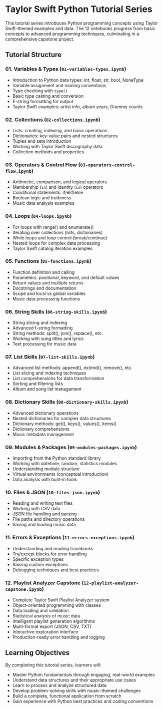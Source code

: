 # Taylor Swift Python Tutorial Series

This tutorial series introduces Python programming concepts using Taylor Swift-themed examples and data. The 12 notebooks progress from basic concepts to advanced programming techniques, culminating in a comprehensive capstone project.

## Tutorial Structure

### 01. Variables & Types (`01-variables-types.ipynb`)
- Introduction to Python data types: int, float, str, bool, NoneType
- Variable assignment and naming conventions
- Type checking with `type()`
- Basic type casting and conversion
- F-string formatting for output
- Taylor Swift examples: artist info, album years, Grammy counts

### 02. Collections (`02-collections.ipynb`)
- Lists: creating, indexing, and basic operations
- Dictionaries: key-value pairs and nested structures
- Tuples and sets introduction
- Working with Taylor Swift discography data
- Collection methods and properties

### 03. Operators & Control Flow (`03-operators-control-flow.ipynb`)
- Arithmetic, comparison, and logical operators
- Membership (`in`) and identity (`is`) operators
- Conditional statements: if/elif/else
- Boolean logic and truthiness
- Music data analysis examples

### 04. Loops (`04-loops.ipynb`)
- For loops with range() and enumerate()
- Iterating over collections (lists, dictionaries)
- While loops and loop control (break/continue)
- Nested loops for complex data processing
- Taylor Swift catalog iteration examples

### 05. Functions (`05-functions.ipynb`)
- Function definition and calling
- Parameters: positional, keyword, and default values
- Return values and multiple returns
- Docstrings and documentation
- Scope and local vs global variables
- Music data processing functions

### 06. String Skills (`06-string-skills.ipynb`)
- String slicing and indexing
- Advanced f-string formatting
- String methods: split(), join(), replace(), etc.
- Working with song titles and lyrics
- Text processing for music data

### 07. List Skills (`07-list-skills.ipynb`)
- Advanced list methods: append(), extend(), remove(), etc.
- List slicing and indexing techniques
- List comprehensions for data transformation
- Sorting and filtering lists
- Album and song list management

### 08. Dictionary Skills (`08-dictionary-skills.ipynb`)
- Advanced dictionary operations
- Nested dictionaries for complex data structures
- Dictionary methods: get(), keys(), values(), items()
- Dictionary comprehensions
- Music metadata management

### 09. Modules & Packages (`09-modules-packages.ipynb`)
- Importing from the Python standard library
- Working with datetime, random, statistics modules
- Understanding module structure
- Virtual environments (conceptual introduction)
- Data analysis with built-in tools

### 10. Files & JSON (`10-files-json.ipynb`)
- Reading and writing text files
- Working with CSV data
- JSON file handling and parsing
- File paths and directory operations
- Saving and loading music data

### 11. Errors & Exceptions (`11-errors-exceptions.ipynb`)
- Understanding and reading tracebacks
- Try/except blocks for error handling
- Specific exception types
- Raising custom exceptions
- Debugging techniques and best practices

### 12. Playlist Analyzer Capstone (`12-playlist-analyzer-capstone.ipynb`)
- Complete Taylor Swift Playlist Analyzer system
- Object-oriented programming with classes
- Data loading and validation
- Statistical analysis of music data
- Intelligent playlist generation algorithms
- Multi-format export (JSON, CSV, TXT)
- Interactive exploration interface
- Production-ready error handling and logging

## Learning Objectives

By completing this tutorial series, learners will:
- Master Python fundamentals through engaging, real-world examples
- Understand data structures and their appropriate use cases
- Learn to process and analyze structured data
- Develop problem-solving skills with music-themed challenges
- Build a complete, functional application from scratch
- Gain experience with Python best practices and coding conventions

